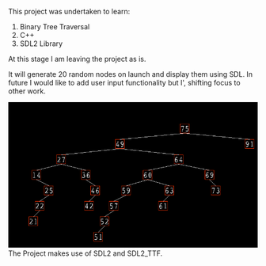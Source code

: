 This project was undertaken to learn: 

1. Binary Tree Traversal
2. C++
3. SDL2 Library

At this stage I am leaving the project as is. 

It will generate 20 random nodes on launch and display them using SDL.
In future I would like to add user input functionality but I', shifting focus to other work.

![Screenshot of App](src/images/appScreen1.PNG)
The Project makes use of SDL2 and SDL2_TTF.
